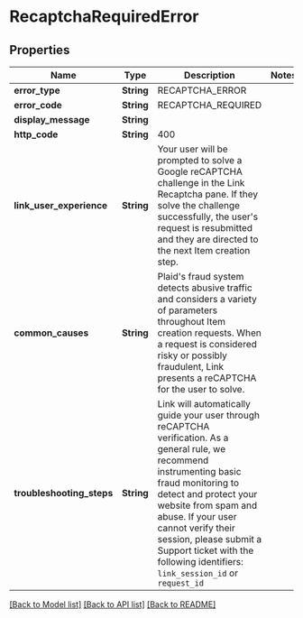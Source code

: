 # RecaptchaRequiredError

## Properties

Name | Type | Description | Notes
------------ | ------------- | ------------- | -------------
**error_type** | **String** | RECAPTCHA_ERROR | 
**error_code** | **String** | RECAPTCHA_REQUIRED | 
**display_message** | **String** |  | 
**http_code** | **String** | 400 | 
**link_user_experience** | **String** | Your user will be prompted to solve a Google reCAPTCHA challenge in the Link Recaptcha pane. If they solve the challenge successfully, the user's request is resubmitted and they are directed to the next Item creation step. | 
**common_causes** | **String** | Plaid's fraud system detects abusive traffic and considers a variety of parameters throughout Item creation requests. When a request is considered risky or possibly fraudulent, Link presents a reCAPTCHA for the user to solve. | 
**troubleshooting_steps** | **String** | Link will automatically guide your user through reCAPTCHA verification. As a general rule, we recommend instrumenting basic fraud monitoring to detect and protect your website from spam and abuse.  If your user cannot verify their session, please submit a Support ticket with the following identifiers: `link_session_id` or `request_id` | 

[[Back to Model list]](../README.md#documentation-for-models) [[Back to API list]](../README.md#documentation-for-api-endpoints) [[Back to README]](../README.md)


